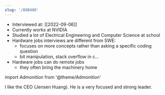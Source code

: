 ```yaml
---
slug: '/88B488'
---
```


- Interviewed at: [[2022-09-06]]
- Currently works at NVIDIA
- Studied a lot of Electrical Engineering and Computer Science at school
- Hardware jobs interviews are different from SWE:
  - focuses on more concepts rather than asking a specific coding question
  - bit manipulation, stack overflow in c...
- Hardware jobs can do remote jobs
  - they often bring the machinery home

import Admonition from '@theme/Admonition'

<Admonition type="info" title="I love my job because..." icon="💙">
I like the CEO (Jensen Huang).
He is a very focused and strong leader.
</Admonition>
